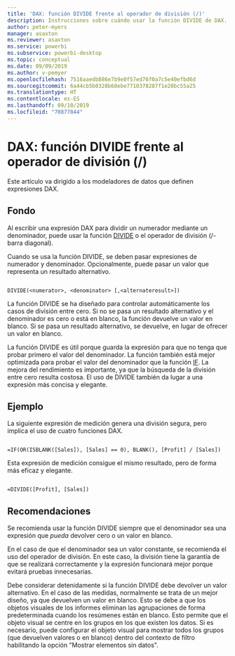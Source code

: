 ```yaml
---
title: 'DAX: función DIVIDE frente al operador de división (/)'
description: Instrucciones sobre cuándo usar la función DIVIDE de DAX.
author: peter-myers
manager: asaxton
ms.reviewer: asaxton
ms.service: powerbi
ms.subservice: powerbi-desktop
ms.topic: conceptual
ms.date: 09/09/2019
ms.author: v-pemyer
ms.openlocfilehash: 7516aaedb886e7b9e0f57ed76f0a7c5e40efbd6d
ms.sourcegitcommit: 6a44cb5b0328b60ebe7710378287f1e20bc55a25
ms.translationtype: HT
ms.contentlocale: es-ES
ms.lasthandoff: 09/10/2019
ms.locfileid: "70877844"
---
```

# <a name="dax-divide-function-vs-divide-operator-"></a>DAX: función DIVIDE frente al operador de división (/)

Este artículo va dirigido a los modeladores de datos que definen expresiones DAX.

## <a name="background"></a>Fondo

Al escribir una expresión DAX para dividir un numerador mediante un denominador, puede usar la función [DIVIDE](/dax/divide-function-dax) o el operador de división (/-barra diagonal).

Cuando se usa la función DIVIDE, se deben pasar expresiones de numerador y denominador. Opcionalmente, puede pasar un valor que representa un resultado alternativo.

```dax

DIVIDE(<numerator>, <denominator> [,<alternateresult>])

```

La función DIVIDE se ha diseñado para controlar automáticamente los casos de división entre cero. Si no se pasa un resultado alternativo y el denominador es cero o está en blanco, la función devuelve un valor en blanco. Si se pasa un resultado alternativo, se devuelve, en lugar de ofrecer un valor en blanco.

La función DIVIDE es útil porque guarda la expresión para que no tenga que probar primero el valor del denominador. La función también está mejor optimizada para probar el valor del denominador que la función [IF](/dax/if-function-dax). La mejora del rendimiento es importante, ya que la búsqueda de la división entre cero resulta costosa. El uso de DIVIDE también da lugar a una expresión más concisa y elegante.

## <a name="example"></a>Ejemplo

La siguiente expresión de medición genera una división segura, pero implica el uso de cuatro funciones DAX.

```dax

=IF(OR(ISBLANK([Sales]), [Sales] == 0), BLANK(), [Profit] / [Sales])

```

Esta expresión de medición consigue el mismo resultado, pero de forma más eficaz y elegante.

```dax

=DIVIDE([Profit], [Sales])

```

## <a name="recommendations"></a>Recomendaciones

Se recomienda usar la función DIVIDE siempre que el denominador sea una expresión que _pueda_ devolver cero o un valor en blanco.

En el caso de que el denominador sea un valor constante, se recomienda el uso del operador de división. En este caso, la división tiene la garantía de que se realizará correctamente y la expresión funcionará mejor porque evitará pruebas innecesarias.

Debe considerar detenidamente si la función DIVIDE debe devolver un valor alternativo. En el caso de las medidas, normalmente se trata de un mejor diseño, ya que devuelven un valor en blanco. Esto se debe a que los objetos visuales de los informes eliminan las agrupaciones de forma predeterminada cuando los resúmenes están en blanco. Esto permite que el objeto visual se centre en los grupos en los que existen los datos. Si es necesario, puede configurar el objeto visual para mostrar todos los grupos (que devuelven valores o en blanco) dentro del contexto de filtro habilitando la opción "Mostrar elementos sin datos".
